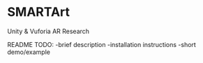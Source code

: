 # SMARTArt
Unity &amp; Vuforia AR Research

README TODO:
-brief description
-installation instructions
-short demo/example
